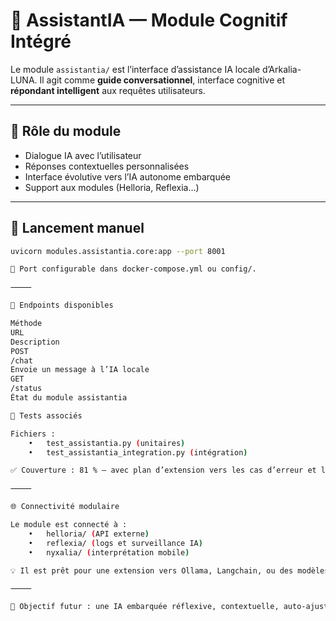 # 🤖 AssistantIA — Module Cognitif Intégré

Le module `assistantia/` est l’interface d’assistance IA locale d’Arkalia-LUNA. Il agit comme **guide conversationnel**, interface cognitive et **répondant intelligent** aux requêtes utilisateurs.

---

## 🧠 Rôle du module

- Dialogue IA avec l’utilisateur
- Réponses contextuelles personnalisées
- Interface évolutive vers l’IA autonome embarquée
- Support aux modules (Helloria, Reflexia…)

---

## 🚀 Lancement manuel

```bash
uvicorn modules.assistantia.core:app --port 8001

📍 Port configurable dans docker-compose.yml ou config/.

⸻

🔁 Endpoints disponibles

Méthode
URL
Description
POST
/chat
Envoie un message à l’IA locale
GET
/status
État du module assistantia

🧪 Tests associés

Fichiers :
	•	test_assistantia.py (unitaires)
	•	test_assistantia_integration.py (intégration)

✅ Couverture : 81 % — avec plan d’extension vers les cas d’erreur et logs détaillés.

⸻

🌐 Connectivité modulaire

Le module est connecté à :
	•	helloria/ (API externe)
	•	reflexia/ (logs et surveillance IA)
	•	nyxalia/ (interprétation mobile)

💡 Il est prêt pour une extension vers Ollama, Langchain, ou des modèles hybrides.

⸻

🎯 Objectif futur : une IA embarquée réflexive, contextuelle, auto-ajustable.